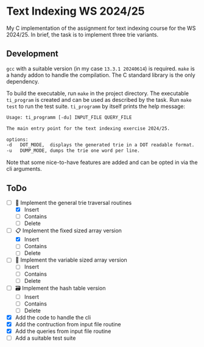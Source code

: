 # Text Indexing WS 2024/25

My C implementation of the assignment for text indexing course for the
WS 2024/25. In brief, the task is to implement three trie variants.

## Development

`gcc` with a suitable version (in my case `13.3.1 20240614`) is
required. `make` is a handy addon to handle the compilation. The C
standard library is the only dependency.

To build the executable, run `make` in the project directory. The
executable `ti_program` is created and can be used as described by the
task. Run `make test` to run the test suite. `ti_programm` by itself
prints the help message:

```txt
Usage: ti_programm [-du] INPUT_FILE QUERY_FILE

The main entry point for the text indexing exercise 2024/25.

options:
-d   DOT_MODE,  displays the generated trie in a DOT readable format.
-u   DUMP_MODE, dumps the trie one word per line.
```

Note that some nice-to-have features are added and can be opted in via
the cli arguments.

## ToDo

- [ ] 🌲 Implement the general trie traversal routines
  - [x] Insert
  - [ ] Contains
  - [ ] Delete
- [ ] 📋 Implement the fixed sized array version
  - [x] Insert
  - [ ] Contains
  - [ ] Delete
- [ ] 📏 Implement the variable sized array version
  - [ ] Insert
  - [ ] Contains
  - [ ] Delete
- [ ] 🗃️  Implement the hash table version
  - [ ] Insert
  - [ ] Contains
  - [ ] Delete
- [x] Add the code to handle the cli
- [x] Add the contruction from input file routine
- [x] Add the queries from input file routine
- [ ] Add a suitable test suite
